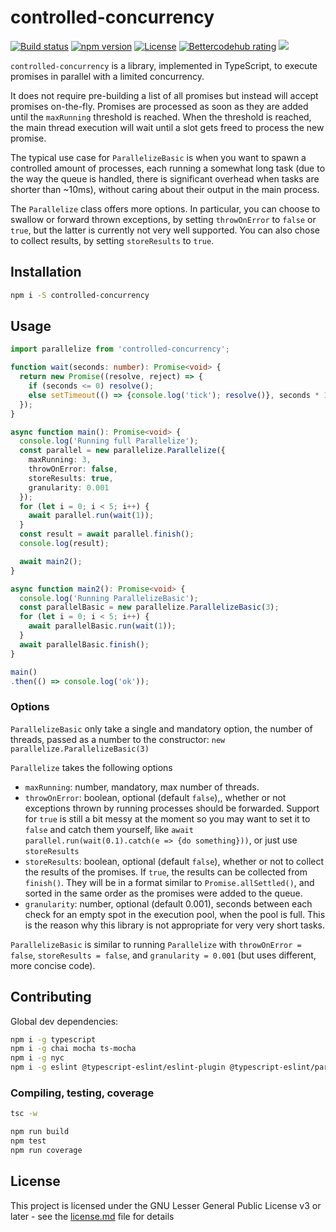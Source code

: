 # controlled-concurrency

[![Build status](https://travis-ci.com/AC4BB21B/controlled-concurrency.svg?&branch=master)](https://app.travis-ci.com/github/AC4BB21B/controlled-concurrency)
[![npm version](https://badge.fury.io/js/controlled-concurrency.svg)](https://www.npmjs.com/package/controlled-concurrency)
[![License](https://img.shields.io/npm/l/controlled-concurrency)](license.md)
[![Bettercodehub rating](https://bettercodehub.com/edge/badge/AC4BB21B/controlled-concurrency?branch=master)](https://bettercodehub.com/)
[![](https://badgen.net/badge/icon/TypeScript?icon=typescript&label)]()

`controlled-concurrency` is a library, implemented in TypeScript, to execute promises in parallel with a limited concurrency.

It does not require pre-building a list of all promises but instead will accept promises on-the-fly.
Promises are processed as soon as they are added until the `maxRunning` threshold is reached.
When the threshold is reached, the main thread execution will wait until a slot gets freed to process the new promise.

The typical use case for `ParallelizeBasic` is when you want to spawn a controlled amount of processes,
each running a somewhat long task (due to the way the queue is handled, there is
significant overhead when tasks are shorter than ~10ms), without caring about
their output in the main process.

The `Parallelize` class offers more options. In particular, you can choose to swallow or forward thrown exceptions, by setting `throwOnError` to `false` or `true`, but the latter is currently not very well supported. You can also chose to collect results, by setting `storeResults` to `true`.

## Installation

```bash
npm i -S controlled-concurrency
```

## Usage

```typescript
import parallelize from 'controlled-concurrency';

function wait(seconds: number): Promise<void> {
  return new Promise((resolve, reject) => {
    if (seconds <= 0) resolve();
    else setTimeout(() => {console.log('tick'); resolve()}, seconds * 1000);
  });
}

async function main(): Promise<void> {
  console.log('Running full Parallelize');
  const parallel = new parallelize.Parallelize({
    maxRunning: 3,
    throwOnError: false,
    storeResults: true,
    granularity: 0.001
  });
  for (let i = 0; i < 5; i++) {
    await parallel.run(wait(1));
  }
  const result = await parallel.finish();
  console.log(result);

  await main2();
}

async function main2(): Promise<void> {
  console.log('Running ParallelizeBasic');
  const parallelBasic = new parallelize.ParallelizeBasic(3);
  for (let i = 0; i < 5; i++) {
    await parallelBasic.run(wait(1));
  }
  await parallelBasic.finish();
}

main()
.then(() => console.log('ok'));
```

### Options

`ParallelizeBasic` only take a single and mandatory option, the number of threads,
passed as a number to the constructor: `new parallelize.ParallelizeBasic(3)`

`Parallelize` takes the following options

- `maxRunning`: number, mandatory, max number of threads.
- `throwOnError`: boolean, optional (default `false`),, whether or not exceptions thrown by running processes should be forwarded.
Support for `true` is still a bit messy at the moment so you may want to set it to `false` and catch them yourself,
like `await parallel.run(wait(0.1).catch(e => {do something}))`, or just use `storeResults`
- `storeResults`: boolean, optional (default `false`), whether or not to collect the results of the promises.
If `true`, the results can be collected from `finish()`.
They will be in a format similar to `Promise.allSettled()`, and sorted in the same order as the promises were added to the queue.
- `granularity`: number, optional (default 0.001), seconds between each check for an empty spot in the execution pool, when the pool is full.
This is the reason why this library is not appropriate for very very short tasks.

`ParallelizeBasic` is similar to running `Parallelize` with `throwOnError = false`, `storeResults = false`, and `granularity = 0.001`
(but uses different, more concise code).


## Contributing

Global dev dependencies:
```bash
npm i -g typescript
npm i -g chai mocha ts-mocha
npm i -g nyc
npm i -g eslint @typescript-eslint/eslint-plugin @typescript-eslint/parser
```

### Compiling, testing, coverage

```bash
tsc -w
```

```bash
npm run build
npm test
npm run coverage
```

## License

This project is licensed under the GNU Lesser General Public License v3 or later - see the [license.md](license.md) file for details
